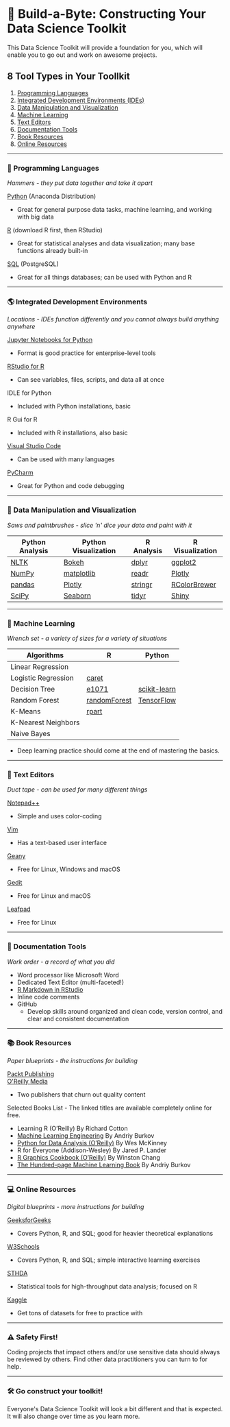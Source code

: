 # :toolbox: Build-a-Byte: Constructing Your Data Science Toolkit
This Data Science Toolkit will provide a foundation for you, which will enable you to go out and work on awesome projects.

## 8 Tool Types in Your Toollkit
 1. [Programming Languages](#programming-languages)
 2. [Integrated Development Environments (IDEs)](#integrated-development-environments)
 3. [Data Manipulation and Visualization](#data-manipulation-and-visualization)
 4. [Machine Learning](#machine-learning)
 5. [Text Editors](#text-editors)
 6. [Documentation Tools](#documentation-tools)
 7. [Book Resources](#book-resources)
 8. [Online Resources](#online-resources)

---
### :hammer: Programming Languages
*Hammers - they put data together and take it apart*  

[Python](https://www.anaconda.com/download) (Anaconda Distribution)  
* Great for general purpose data tasks, machine learning, and working with big data
  
[R](https://posit.co/download/rstudio-desktop/) (download R first, then RStudio)
* Great for statistical analyses and data visualization; many base functions already built-in
  
[SQL](https://www.postgresql.org/download/) (PostgreSQL)
* Great for all things databases; can be used with Python and R  

---
### :earth_americas: Integrated Development Environments
*Locations - IDEs function differently and you cannot always build anything anywhere*  

[Jupyter Notebooks for Python](https://jupyter.org/)  
* Format is good practice for enterprise-level tools
  
[RStudio for R](https://posit.co/downloads/)
* Can see variables, files, scripts, and data all at once
  
IDLE for Python  
* Included with Python installations, basic
  
R Gui for R  
* Included with R installations, also basic
  
[Visual Studio Code](https://code.visualstudio.com/)  
* Can be used with many languages
  
[PyCharm](https://www.jetbrains.com/pycharm/download/?section=windows)  
* Great for Python and code debugging  

---
### :art: Data Manipulation and Visualization
*Saws and paintbrushes - slice 'n' dice your data and paint with it*  

|Python Analysis|Python Visualization|R Analysis|R Visualization|
|---|---|---|---|
|[NLTK](https://www.nltk.org/)|[Bokeh](https://bokeh.org/)|[dplyr](https://dplyr.tidyverse.org/)|[ggplot2](https://ggplot2.tidyverse.org/)|
|[NumPy](https://numpy.org/)|[matplotlib](https://matplotlib.org/)|[readr](https://readr.tidyverse.org/)|[Plotly](https://plotly.com/r/)|
|[pandas](https://pandas.pydata.org/)|[Plotly](https://plotly.com/python/)|[stringr](https://stringr.tidyverse.org/)|[RColorBrewer](https://r-graph-gallery.com/38-rcolorbrewers-palettes.html)|
|[SciPy](https://scipy.org/)|[Seaborn](https://seaborn.pydata.org/)|[tidyr](https://tidyr.tidyverse.org/)|[Shiny](https://shiny.posit.co/)|

---
### :wrench: Machine Learning
*Wrench set - a variety of sizes for a variety of situations*  

|Algorithms|R|Python|
|---|---|---|
|Linear Regression|
|Logistic Regression|[caret](https://topepo.github.io/caret/)|
|Decision Tree|[e1071](https://cran.r-project.org/web/packages/e1071/e1071.pdf)|[scikit-learn](https://scikit-learn.org/stable/)|
|Random Forest|[randomForest](https://cran.r-project.org/web/packages/randomForest/randomForest.pdf)|[TensorFlow](https://www.tensorflow.org/)|
|K-Means|[rpart](https://cran.r-project.org/web/packages/rpart/rpart.pdf)|
|K-Nearest Neighbors|
|Naive Bayes|
* Deep learning practice should come at the end of mastering the basics.  

---
### :page_with_curl: Text Editors
*Duct tape - can be used for many different things*  

[Notepad++](https://notepad-plus-plus.org/)  
* Simple and uses color-coding
  
[Vim](https://www.vim.org/)  
* Has a text-based user interface
  
[Geany](https://www.geany.org/)
* Free for Linux, Windows and macOS
  
[Gedit](https://gedit-technology.github.io/apps/gedit/)  
* Free for Linux and macOS
  
[Leafpad](http://tarot.freeshell.org/leafpad/)  
* Free for Linux  

---
### :notebook: Documentation Tools
*Work order - a record of what you did*

* Word processor like Microsoft Word
* Dedicated Text Editor (multi-faceted!)
* [R Markdown in RStudio](https://rmarkdown.rstudio.com/)
* Inline code comments
* GitHub
  * Develop skills around organized and clean code, version control, and clear and consistent documentation

---
### :books: Book Resources
*Paper blueprints - the instructions for building*  

[Packt Publishing](https://www.packtpub.com/)  
[O'Reilly Media](https://www.oreilly.com/)  
* Two publishers that churn out quality content  

Selected Books List - The linked titles are available completely online for free.  
* Learning R (O’Reilly) By Richard Cotton  
* [Machine Learning Engineering](https://www.mlebook.com/wiki/doku.php) By Andriy Burkov  
* [Python for Data Analysis (O’Reilly)](https://wesmckinney.com/book/) By Wes McKinney  
* R for Everyone (Addison-Wesley) By Jared P. Lander  
* [R Graphics Cookbook (O’Reilly)](https://r-graphics.org/) By Winston Chang  
* [The Hundred-page Machine Learning Book](https://themlbook.com/wiki/doku.php) By Andriy Burkov  

---
### :computer: Online Resources
*Digital blueprints - more instructions for building*  

[GeeksforGeeks](https://www.geeksforgeeks.org/)  
* Covers Python, R, and SQL; good for heavier theoretical explanations
  
[W3Schools](https://www.w3schools.com/)  
* Covers Python, R, and SQL; simple interactive learning exercises
  
[STHDA](http://www.sthda.com/english/)  
* Statistical tools for high-throughput data analysis; focused on R
  
[Kaggle](https://www.kaggle.com/)  
* Get tons of datasets for free to practice with

---
### :warning: Safety First!
Coding projects that impact others and/or use sensitive data should always be reviewed by others. Find other data practitioners you can turn to for help.

---
### :hammer_and_wrench: Go construct your toolkit!
Everyone's Data Science Toolkit will look a bit different and that is expected. It will also change over time as you learn more.
